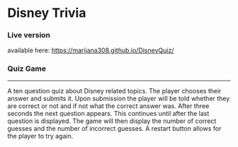 # Disney Trivia

### Live version
available here: https://marijana308.github.io/DisneyQuiz/

### Quiz Game

---

A ten question quiz about Disney related topics. The player chooses their answer and submits it. Upon submission the player will be told whether they are correct or not and if not what the correct answer was. After three seconds the next question appears. This continues until after the last question is displayed. The game will then display the number of correct guesses and the number of incorrect guesses. A restart button allows for the player to try again.
